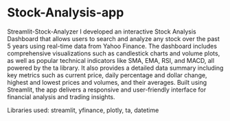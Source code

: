 # Stock-Analysis-app
Streamlit-Stock-Analyzer
I developed an interactive Stock Analysis Dashboard that allows users to search and analyze any stock over the past 5 years using real-time data from Yahoo Finance. The dashboard includes comprehensive visualizations such as candlestick charts and volume plots, as well as popular technical indicators like SMA, EMA, RSI, and MACD, all powered by the ta library. It also provides a detailed data summary including key metrics such as current price, daily percentage and dollar change, highest and lowest prices and volumes, and their averages. Built using Streamlit, the app delivers a responsive and user-friendly interface for financial analysis and trading insights.

Libraries used: streamlit, yfinance, plotly, ta, datetime
